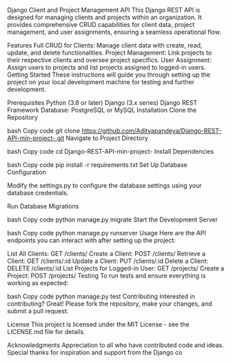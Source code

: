 Django Client and Project Management API
This Django REST API is designed for managing clients and projects within an organization. It provides comprehensive CRUD capabilities for client data, project management, and user assignments, ensuring a seamless operational flow.

Features
Full CRUD for Clients: Manage client data with create, read, update, and delete functionalities.
Project Management: Link projects to their respective clients and oversee project specifics.
User Assignment: Assign users to projects and list projects assigned to logged-in users.
Getting Started
These instructions will guide you through setting up the project on your local development machine for testing and further development.

Prerequisites
Python (3.8 or later)
Django (3.x series)
Django REST Framework
Database: PostgreSQL or MySQL
Installation
Clone the Repository

bash
Copy code
git clone https://github.com/Adityapandeya/Django-REST-API-min-project-.git
Navigate to Project Directory

bash
Copy code
cd Django-REST-API-min-project-
Install Dependencies

bash
Copy code
pip install -r requirements.txt
Set Up Database Configuration

Modify the settings.py to configure the database settings using your database credentials.

Run Database Migrations

bash
Copy code
python manage.py migrate
Start the Development Server

bash
Copy code
python manage.py runserver
Usage
Here are the API endpoints you can interact with after setting up the project:

List All Clients: GET /clients/
Create a Client: POST /clients/
Retrieve a Client: GET /clients/:id
Update a Client: PUT /clients/:id
Delete a Client: DELETE /clients/:id
List Projects for Logged-in User: GET /projects/
Create a Project: POST /projects/
Testing
To run tests and ensure everything is working as expected:

bash
Copy code
python manage.py test
Contributing
Interested in contributing? Great! Please fork the repository, make your changes, and submit a pull request.

License
This project is licensed under the MIT License - see the LICENSE.md file for details.

Acknowledgments
Appreciation to all who have contributed code and ideas.
Special thanks for inspiration and support from the Django co
